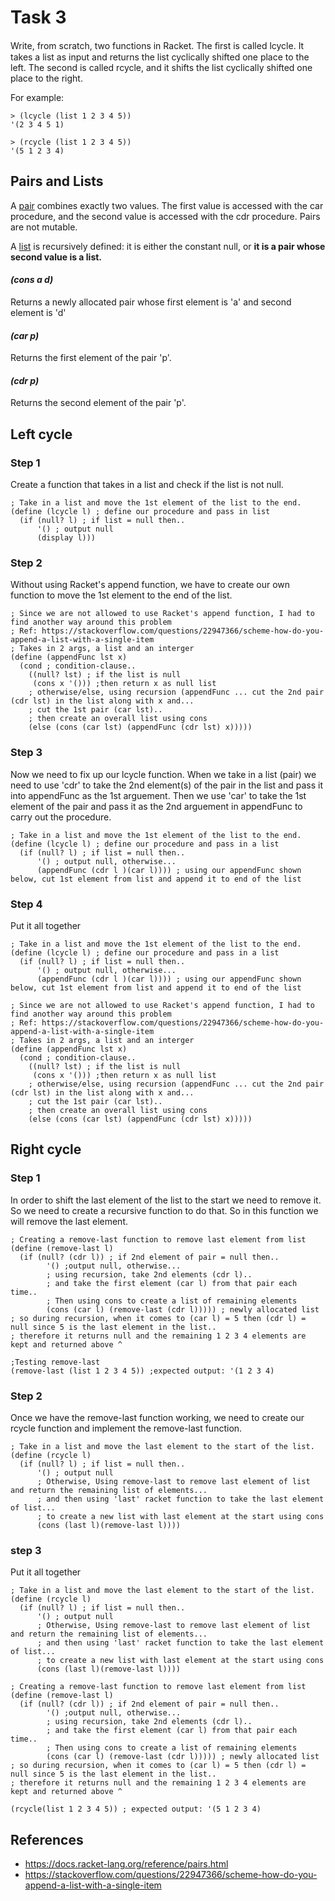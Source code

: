 # Task 3
Write, from scratch, two functions in Racket. The ﬁrst is called lcycle. It takes a list as input and returns the list cyclically shifted one place to the left. The second is called rcycle, and it shifts the list cyclically shifted one place to the right. 

For example: 
```Racket
> (lcycle (list 1 2 3 4 5)) 
'(2 3 4 5 1) 
```
```Racket
> (rcycle (list 1 2 3 4 5)) 
'(5 1 2 3 4)
```
## Pairs and Lists
A [pair](https://docs.racket-lang.org/reference/pairs.html) combines exactly two values. The first value is accessed with the car procedure, and the second value is accessed with the cdr procedure. Pairs are not mutable.

A [list](https://docs.racket-lang.org/reference/pairs.html) is recursively defined: it is either the constant null, or **it is a pair whose second value is a list.**

#### *(cons a d)*
Returns a newly allocated pair whose first element is 'a' and second element is 'd'

#### *(car p)*
Returns the first element of the pair 'p'.

#### *(cdr p)*
Returns the second element of the pair 'p'.

## Left cycle
### Step 1
Create a function that takes in a list and check if the list is not null.
```Racket
; Take in a list and move the 1st element of the list to the end.
(define (lcycle l) ; define our procedure and pass in list
  (if (null? l) ; if list = null then..
      '() ; output null
	  (display l)))
```

### Step 2
Without using Racket's append function, we have to create our own function to move the 1st element to the end of the list.
```Racket
; Since we are not allowed to use Racket's append function, I had to find another way around this problem
; Ref: https://stackoverflow.com/questions/22947366/scheme-how-do-you-append-a-list-with-a-single-item
; Takes in 2 args, a list and an interger
(define (appendFunc lst x)
  (cond ; condition-clause..
    ((null? lst) ; if the list is null
     (cons x '())) ;then return x as null list
    ; otherwise/else, using recursion (appendFunc ... cut the 2nd pair (cdr lst) in the list along with x and...
    ; cut the 1st pair (car lst)..
    ; then create an overall list using cons 
    (else (cons (car lst) (appendFunc (cdr lst) x)))))

```
### Step 3
Now we need to fix up our lcycle function. When we take in a list (pair) we need to use 'cdr' to take the 2nd element(s) of the pair in the list and pass it into appendFunc as the 1st arguement. Then we use 'car' to take the 1st element of the pair and pass it as the 2nd arguement in appendFunc to carry out the procedure.
```Racket
; Take in a list and move the 1st element of the list to the end.
(define (lcycle l) ; define our procedure and pass in a list
  (if (null? l) ; if list = null then..
      '() ; output null, otherwise...
      (appendFunc (cdr l )(car l)))) ; using our appendFunc shown below, cut 1st element from list and append it to end of the list
```

### Step 4
Put it all together
```Racket
; Take in a list and move the 1st element of the list to the end.
(define (lcycle l) ; define our procedure and pass in a list
  (if (null? l) ; if list = null then..
      '() ; output null, otherwise...
      (appendFunc (cdr l )(car l)))) ; using our appendFunc shown below, cut 1st element from list and append it to end of the list

; Since we are not allowed to use Racket's append function, I had to find another way around this problem
; Ref: https://stackoverflow.com/questions/22947366/scheme-how-do-you-append-a-list-with-a-single-item
; Takes in 2 args, a list and an interger
(define (appendFunc lst x)
  (cond ; condition-clause..
    ((null? lst) ; if the list is null
     (cons x '())) ;then return x as null list
    ; otherwise/else, using recursion (appendFunc ... cut the 2nd pair (cdr lst) in the list along with x and...
    ; cut the 1st pair (car lst)..
    ; then create an overall list using cons 
    (else (cons (car lst) (appendFunc (cdr lst) x)))))
```
## Right cycle
### Step 1
In order to shift the last element of the list to the start we need to remove it. So we need to create a recursive function to do that.
So in this function we will remove the last element.
```Racket
; Creating a remove-last function to remove last element from list
(define (remove-last l)
  (if (null? (cdr l)) ; if 2nd element of pair = null then..
        '() ;output null, otherwise...
        ; using recursion, take 2nd elements (cdr l)..
        ; and take the first element (car l) from that pair each time.. 
        ; Then using cons to create a list of remaining elements
        (cons (car l) (remove-last (cdr l))))) ; newly allocated list
; so during recursion, when it comes to (car l) = 5 then (cdr l) = null since 5 is the last element in the list..
; therefore it returns null and the remaining 1 2 3 4 elements are kept and returned above ^
  
;Testing remove-last
(remove-last (list 1 2 3 4 5)) ;expected output: '(1 2 3 4)
```

### Step 2
Once we have the remove-last function working, we need to create our rcycle function and implement the remove-last function.
```Racket
; Take in a list and move the last element to the start of the list.
(define (rcycle l)
  (if (null? l) ; if list = null then..
      '() ; output null
      ; Otherwise, Using remove-last to remove last element of list and return the remaining list of elements...
      ; and then using 'last' racket function to take the last element of list...
      ; to create a new list with last element at the start using cons 
      (cons (last l)(remove-last l)))) 

```

### step 3
Put it all together
```Racket
; Take in a list and move the last element to the start of the list.
(define (rcycle l)
  (if (null? l) ; if list = null then..
      '() ; output null
      ; Otherwise, Using remove-last to remove last element of list and return the remaining list of elements...
      ; and then using 'last' racket function to take the last element of list...
      ; to create a new list with last element at the start using cons 
      (cons (last l)(remove-last l)))) 

; Creating a remove-last function to remove last element from list
(define (remove-last l)
  (if (null? (cdr l)) ; if 2nd element of pair = null then..
        '() ;output null, otherwise...
        ; using recursion, take 2nd elements (cdr l)..
        ; and take the first element (car l) from that pair each time.. 
        ; Then using cons to create a list of remaining elements
        (cons (car l) (remove-last (cdr l))))) ; newly allocated list
; so during recursion, when it comes to (car l) = 5 then (cdr l) = null since 5 is the last element in the list..
; therefore it returns null and the remaining 1 2 3 4 elements are kept and returned above ^

(rcycle(list 1 2 3 4 5)) ; expected output: '(5 1 2 3 4)
```
## References
- https://docs.racket-lang.org/reference/pairs.html
- https://stackoverflow.com/questions/22947366/scheme-how-do-you-append-a-list-with-a-single-item